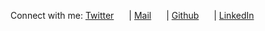 Connect with me: 
<span style="margin-right: 20px;">[Twitter](https://x.com/5hv5hvnk)</span> | 
<span style="margin-right: 20px;">[Mail](mailto:shashankkirtania123@gmail.com)</span> | 
<span style="margin-right: 20px;">[Github](https://github.com/5hv5hvnk)</span> | 
[LinkedIn](https://www.linkedin.com/in/shashank-kirtania-83835b129/)
